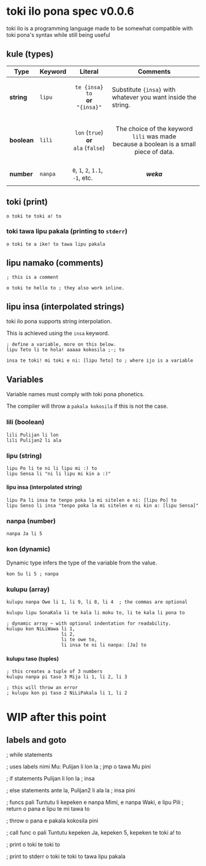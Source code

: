 # toki ilo pona spec v0.0.6

toki ilo is a programming language made to be somewhat compatible with toki
pona's syntax while still being useful

## kule (types)

| Type | Keyword | Literal | Comments |
|---|---|---|---|
| **string** | `lipu` | <p align="center">`te {insa} to`<br>**or**<br>`"{insa}"`</p> | Substitute `{insa}` with whatever you want inside the string. |
| **boolean** | `lili` | <p align="center">`lon` (`true`)<br>**or**<br>`ala` (`false`)</p> | <p align="center">The choice of the keyword `lili` was made<br> because a boolean is a small piece of data.<p> |
| **number** | `nanpa` | `0`, `1`, `2`, `1.1`, `-1`, etc. | <p align="center">***weka***</p> |


## toki (print)

```
o toki te toki a! to
```

### toki tawa lipu pakala (printing to `stderr`)

```
o toki te a ike! to tawa lipu pakala
```

## lipu namako (comments)

```
; this is a comment

o toki te hello to ; they also work inline.
```


## lipu insa (interpolated strings)

toki ilo pona supports string interpolation.

This is achieved using the `insa` keyword.

```
; define a variable, more on this below.
lipu Teto li te hola! aaaaa kokosila ;-; to

insa te toki! mi toki e ni: [lipu Teto] to ; where ijo is a variable
```

## Variables

Variable names must comply with toki pona phonetics.

The compiler will throw a `pakala kokosila` if this is not the case.

### lili (boolean)

```
lili Pulijan li lon
lili Pulijan2 li ala
```

### lipu (string)

```
lipu Po li te ni li lipu mi :) to
lipu Sensa li "ni li lipu mi kin a :)"
```

#### lipu insa (interpolated string)

```
lipu Pa li insa te tenpo poka la mi sitelen e ni: [lipu Po] to
lipu Senso li insa "tenpo poka la mi sitelen e ni kin a: [lipu Sensa]"
```

### nanpa (number)

```
nanpa Ja li 5
```


### kon (dynamic)

Dynamic type infers the type of the variable from the value.

```
kon Su li 5 ; nanpa
```

### kulupu (array)

```
kulupu nanpa Owe li 1, li 9, li 8, li 4  ; the commas are optional

kulupu lipu SonaKala li te kala li moku to, li te kala li pona to

; dynamic array ~ with optional indentation for readability.
kulupu kon NiLiWawa li 1,
                    li 2,
                    li te owe to,
                    li insa te ni li nanpa: [Ja] to
```

#### kulupu taso (tuples)

```
; this creates a tuple of 3 numbers
kulupu nanpa pi taso 3 Mija li 1, li 2, li 3

; this will throw an error
; kulupu kon pi taso 2 NiLiPakala li 1, li 2
```

# WIP after this point


## labels and goto
; while statements

; uses labels
nimi Mu: Pulijan li lon la
  ; jmp
  o tawa Mu
pini

; if statements
Pulijan li lon la
  ; insa

  ; else statements
ante la, Pulijan2 li ala la
  ; insa
pini

; funcs
pali Tuntutu li kepeken e nanpa Mimi, e nanpa Waki, e lipu Pili
  ; return
  o pana e lipu te mi tawa to

  ; throw
  o pana e pakala kokosila
pini

; call func
o pali Tuntutu kepeken Ja, kepeken 5, kepeken te toki a! to

; print
o toki te toki to

; print to stderr
o toki te toki to tawa lipu pakala
